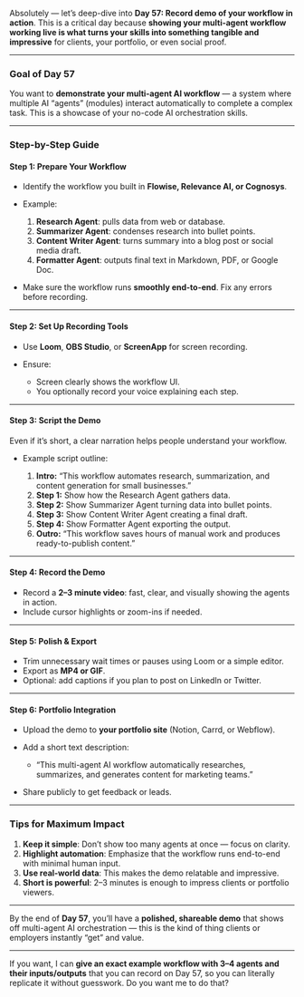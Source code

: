 Absolutely — let’s deep-dive into **Day 57: Record demo of your workflow in action**. This is a critical day because **showing your multi-agent workflow working live is what turns your skills into something tangible and impressive** for clients, your portfolio, or even social proof.

---

### **Goal of Day 57**

You want to **demonstrate your multi-agent AI workflow** — a system where multiple AI “agents” (modules) interact automatically to complete a complex task. This is a showcase of your no-code AI orchestration skills.

---

### **Step-by-Step Guide**

#### **Step 1: Prepare Your Workflow**

* Identify the workflow you built in **Flowise, Relevance AI, or Cognosys**.
* Example:

  1. **Research Agent**: pulls data from web or database.
  2. **Summarizer Agent**: condenses research into bullet points.
  3. **Content Writer Agent**: turns summary into a blog post or social media draft.
  4. **Formatter Agent**: outputs final text in Markdown, PDF, or Google Doc.
* Make sure the workflow runs **smoothly end-to-end**. Fix any errors before recording.

---

#### **Step 2: Set Up Recording Tools**

* Use **Loom**, **OBS Studio**, or **ScreenApp** for screen recording.
* Ensure:

  * Screen clearly shows the workflow UI.
  * You optionally record your voice explaining each step.

---

#### **Step 3: Script the Demo**

Even if it’s short, a clear narration helps people understand your workflow.

* Example script outline:

  1. **Intro:** “This workflow automates research, summarization, and content generation for small businesses.”
  2. **Step 1:** Show how the Research Agent gathers data.
  3. **Step 2:** Show Summarizer Agent turning data into bullet points.
  4. **Step 3:** Show Content Writer Agent creating a final draft.
  5. **Step 4:** Show Formatter Agent exporting the output.
  6. **Outro:** “This workflow saves hours of manual work and produces ready-to-publish content.”

---

#### **Step 4: Record the Demo**

* Record a **2–3 minute video**: fast, clear, and visually showing the agents in action.
* Include cursor highlights or zoom-ins if needed.

---

#### **Step 5: Polish & Export**

* Trim unnecessary wait times or pauses using Loom or a simple editor.
* Export as **MP4 or GIF**.
* Optional: add captions if you plan to post on LinkedIn or Twitter.

---

#### **Step 6: Portfolio Integration**

* Upload the demo to **your portfolio site** (Notion, Carrd, or Webflow).
* Add a short text description:

  * “This multi-agent AI workflow automatically researches, summarizes, and generates content for marketing teams.”
* Share publicly to get feedback or leads.

---

### **Tips for Maximum Impact**

1. **Keep it simple**: Don’t show too many agents at once — focus on clarity.
2. **Highlight automation**: Emphasize that the workflow runs end-to-end with minimal human input.
3. **Use real-world data**: This makes the demo relatable and impressive.
4. **Short is powerful**: 2–3 minutes is enough to impress clients or portfolio viewers.

---

By the end of **Day 57**, you’ll have a **polished, shareable demo** that shows off multi-agent AI orchestration — this is the kind of thing clients or employers instantly “get” and value.

---

If you want, I can **give an exact example workflow with 3–4 agents and their inputs/outputs** that you can record on Day 57, so you can literally replicate it without guesswork. Do you want me to do that?
